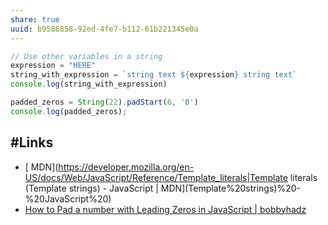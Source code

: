 ```yaml
---
share: true
uuid: b9586858-92ed-4fe7-b112-61b221345e0a
---
```

``` javascript
// Use other variables in a string
expression = "HERE"
string_with_expression = `string text ${expression} string text`
console.log(string_with_expression)

padded_zeros = String(22).padStart(6, '0')
console.log(padded_zeros);
```

## #Links

* [ MDN](https://developer.mozilla.org/en-US/docs/Web/JavaScript/Reference/Template_literals|Template literals (Template strings) - JavaScript | MDN](Template%20strings)%20-%20JavaScript%20)
* [How to Pad a number with Leading Zeros in JavaScript | bobbyhadz](https://bobbyhadz.com/blog/javascript-pad-number-with-leading-zeros)
